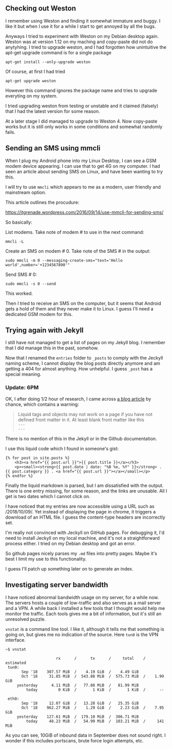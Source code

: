 

## Checking out Weston


I remember using Weston and finding it somewhat immature and buggy. I like it but when I use it for a while I start to get annoyed by all the bugs.

Anyways I tried to experiment with Weston on my Debian desktop again. Weston was at version 1.12 on my maching and copy-paste did not do anytyhing. I tried to upgrade weston, and I had forgotten how unintuitive the apt-get upgrade command is for a single package

	apt-get install --only-upgrade weston

Of course, at first I had tried

	apt-get upgrade weston

However this command ignores the package name and tries to upgrade everyting on my system.

I tried upgrading weston from testing or unstable and it claimed (falsely) that I had the latest version for some reason.

At a later stage I did managed to upgrade to Weston 4.
Now copy-paste works but it is still only works in some conditions and somewhat randomly fails.


## Sending an SMS using mmcli

When I plug my Android phone into my Linux Desktop, I can see a GSM modem device appearing. I can use that to get 4G on my computer. I had seen an article about sending SMS on Linux, and have been wanting to try this.

I will try to use `mmcli` which appears to me as a modern, user friendly and mainstream option.

This article outlines the procudure:

https://itgrenade.wordpress.com/2016/09/14/use-mmcli-for-sending-sms/

So basically:

List modems. Take note of modem # to use in the next command:

	mmcli -L

Create an SMS on modem # 0. Take note of the SMS # in the output:

	sudo mmcli -m 0 --messaging-create-sms="text='Hello world',number='+1234567890'"

Send SMS # 0:

	sudo mmcli -s 0 --send

This worked.

Then I tried to receive an SMS on the computer, but it seems that Android gets a hold of them and they never make it to Linux. I guess I'll need a dedicated GSM modem for this.


## Trying again with Jekyll

I still have not managed to get a list of pages on my Jekyll blog. I remember that I did manage this in the past, somehow.  

Now that I renamed the `entries` folder to `_posts` to comply with the Jeckyll naming scheme, I cannot display the blog posts directly anymore and am getting a 404 for almost anything. How unhelpful. I guess `_post` has a special meaning.

### Update: 6PM

OK, I after doing 1/2 hour of research, I came across [a blog article](https://blog.webjeda.com/jekyll-liquid/) by chance, which contains a warning:

>Liquid tags and objects may not work on a page if you have not defined front matter in it. At least blank front matter like this  
`---`  
`---`

There is no mention of this in the Jekyll or in the Github documentation.

I use this liquid code which I found in someone's gist:

```
{% for post in site.posts %}
	<h3><a href="{{ post.url }}">{{ post.title }}</a></h3>
	<p><small><strong>{{ post.date | date: "%B %e, %Y" }}</strong> . {{ post.category }} . <a href="{{ post.url }}"></a></small></p>
{% endfor %}
```

Finally the liquid markdown is parsed, but I am dissatisfied with the output. There is one entry missing, for some reason, and the links are unusable. All I get is two dates which I cannot click on.

I have noticed that my entries are now accessible using a URL such as /2018/10/09/. Yet instead of displaying the page in chrome, it triggers a download of an HTML file. I guess the content-type headers are incorrectly set.

I'm really not convinced with Jeckyll on GitHub pages. For debugging it, I'd need to install Jeckyll on my local machine, and it's not a straightforward process either. I tried on my Debian desktop and got an error.

So github pages nicely parses my `.md` files into pretty pages. Maybe it's best I limit my use to this functionality.

I guess I'll patch up something later on to generate an index.

## Investigating server bandwidth

I have noticed abnormal bandwidth usage on my server, for a while now. The servers hosts a couple of low-traffic and also serves as a mail server and a VPN. A while back I installed a few tools that I thought would help me monitor the traffic. Each tools gives me a bit of information, but it's still an unresolved puzzle.

`vnstat` is a command line tool. I like it, although it tells me that something is going on, but gives me no indication of the source. Here `tun0` is the VPN interface.

```
~$ vnstat

                      rx      /      tx      /     total    /   estimated
 tun0:
       Sep '18    307.57 MiB  /    4.19 GiB  /    4.49 GiB
       Oct '18     31.85 MiB  /  543.88 MiB  /  575.73 MiB  /    1.99 GiB
     yesterday      4.11 MiB  /   77.88 MiB  /   81.99 MiB
         today         0 KiB  /       1 KiB  /       1 KiB  /      --

 eth0:
       Sep '18     12.07 GiB  /   13.28 GiB  /   25.35 GiB
       Oct '18    962.27 MiB  /    1.29 GiB  /    2.23 GiB  /    7.95 GiB
     yesterday    127.61 MiB  /  179.10 MiB  /  306.71 MiB
         today     48.23 MiB  /   54.99 MiB  /  103.21 MiB  /     141 MiB
```


As you can see, 10GiB of inbound data in September does not sound right. I wonder if this includes portscans, brute force login attempts, etc.
